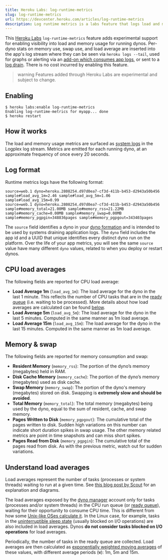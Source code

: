 ```yaml
---
title: Heroku Labs: log-runtime-metrics
slug: log-runtime-metrics
url: https://devcenter.heroku.com/articles/log-runtime-metrics
description: Log runtime metrics is a labs feature that logs load and memory usage on a per-dyno basis to an app's log stream.
---
```


This [Heroku Labs](http://devcenter.heroku.com/categories/labs) `log-runtime-metrics` feature adds experimental support for enabling visibility into load and memory usage for running dynos. Per-dyno stats on memory use, swap use, and load average are inserted into the app's log stream where they can be seen via `heroku logs --tail`, used for graphs or alerting via an [add-on which consumes app logs](https://addons.heroku.com/#logging), or sent to a [log drain](logging#syslog-drains). There is no cost incurred by enabling this feature.

> warning
> Features added through Heroku Labs are experimental and subject to change.

## Enabling

```term
$ heroku labs:enable log-runtime-metrics
Enabling log-runtime-metrics for myapp... done
$ heroku restart
```

## How it works

The load and memory usage metrics are surfaced as [system logs](logging#types-of-logs) in the Logplex log stream. Metrics are emitted for each running dyno, at an approximate frequency of once every 20 seconds.

## Log format

Runtime metrics logs have the following format:

```term
source=web.1 dyno=heroku.2808254.d97d0ea7-cf3d-411b-b453-d2943a50b456 sample#load_avg_1m=2.46 sample#load_avg_5m=1.06 sample#load_avg_15m=0.99
source=web.1 dyno=heroku.2808254.d97d0ea7-cf3d-411b-b453-d2943a50b456 sample#memory_total=21.00MB sample#memory_rss=21.22MB sample#memory_cache=0.00MB sample#memory_swap=0.00MB sample#memory_pgpgin=348836pages sample#memory_pgpgout=343403pages
```

The `source` field identifies a dyno in your [dyno formation](scaling#dyno-formation) and is intended to be used by systems draining application logs. The `dyno` field includes the app id and a UUID that unique identifies every distinct dyno run on the platform. Over the life of your app metrics, you will see the same `source` value have many different `dyno` values, related to when you deploy or restart dynos.

## CPU load averages

The following fields are reported for CPU load average:

* **Load Average 1m** (`load_avg_1m`): The load average for the dyno in the last 1 minute. This reflects the number of CPU tasks that are in the [ready queue](http://en.wikipedia.org/wiki/Process_state#Ready_or_waiting) (i.e. waiting to be processed). More details about how load averages are calculated can be found [below](#load-averages).
* **Load Average 5m** (`load_avg_5m`): The load average for the dyno in the last 5 minutes. Computed in the same manner as 1m load average.
* **Load Average 15m** (`load_avg_15m`): The load average for the dyno in the last 15 minutes. Computed in the same manner as 1m load average.

## Memory & swap

The following fields are reported for memory consumption and swap:

* **Resident Memory** (`memory_rss`): The portion of the dyno’s memory (megabytes) held in RAM.
* **Disk Cache Memory** (`memory_cache`): The portion of the dyno’s memory (megabytes) used as disk cache.
* **Swap Memory** (`memory_swap`): The portion of the dyno's memory (megabytes) stored on disk. Swapping is **extremely slow and should be avoided**. 
* **Total Memory** (`memory_total`): The total memory (megabytes) being used by the dyno, equal to the sum of resident, cache, and swap memory. 
* **Pages Written to Disk** (`memory_pgpgout`): The cumulative total of the pages written to disk. Sudden high variations on this number can indicate short duration spikes in swap usage. The other memory related metrics are point in time snapshots and can miss short spikes.
* **Pages Read from Disk** (`memory_pgpgin`): The cumulative total of the pages read from disk. As with the previous metric, watch out for sudden variations.
 
## Understand load averages

Load averages represent the number of tasks (processes or system threads) waiting to run at a given time. See [this blog post by Scout](http://blog.scoutapp.com/articles/2009/07/31/understanding-load-averages) for an explanation and diagrams.

The load averages exposed by the [dyno manager](dynos#the-dyno-manager) account only for tasks (processes and/or system threads) in the CPU run queue (or [ready queue](http://en.wikipedia.org/wiki/Process_state#Ready_or_waiting)), waiting for their opportunity to consume CPU time. This is different from how some [Unix-like OSes calculate it](http://en.wikipedia.org/wiki/Load_%28computing%29#Unix-style_load_calculation). In the Linux case, for example, tasks in the [uninterruptible sleep state](http://en.wikipedia.org/wiki/Uninterruptible_sleep) (usually blocked on I/O operations) are also included in load averages. Dynos **do not consider tasks blocked on I/O operations** for load averages.

Periodically, the number of tasks in the ready queue are collected. Load averages are then calculated as [exponentially weighted moving averages](http://en.wikipedia.org/wiki/Moving_average#Application_to_measuring_computer_performance) of these values, with different average periods (`W`): 1m, 5m and 15m.